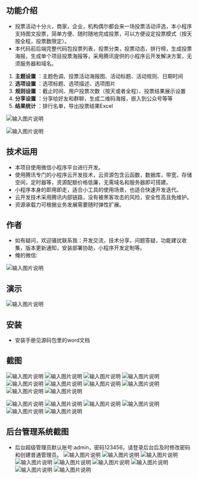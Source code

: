 ## 功能介绍 

 - 投票活动十分火，商家，企业，机构偶尔都会来一场投票活动评选，本小程序支持图文投票，简单方便、随时随地完成投票，可以方便设定投票模式（按天按全程，投票数限定）。
 - 本代码前后端完整代码包投票列表，投票分类，投票动态，排行榜，生成投票海报，生成单个项目投票海报等，采用腾讯提供的小程序云开发解决方案，无须服务器和域名。
 
1.  **主题设置** ：主题色调、投票活动海报图、活动标题、活动规则、日期时间
2.  **选项设置** ：选项标题、选项描述、选项图片
3.  **规则设置** ：截止时间、用户投票次数（按天或者全程）、投票结果展示设置
4.  **分享设置** ：分享给好友和群聊，生成二维码海报，嵌入到公众号等等
5.  **结果统计** ：排行名单，导出投票结果Excel

 ![输入图片说明](demo/author-base.png)

![输入图片说明](demo/CC%E6%8A%95%E7%A5%A8%20(2).gif)


## 技术运用
- 本项目使用微信小程序平台进行开发。
- 使用腾讯专门的小程序云开发技术，云资源包含云函数，数据库，带宽，存储空间，定时器等，资源配额价格低廉，无需域名和服务器即可搭建。
- 小程序本身的即用即走，适合小工具的使用场景，也适合快速开发迭代。
- 云开发技术采用腾讯内部链路，没有被黑客攻击的风险，安全性高且免维护。
- 资源承载力可根据业务发展需要随时弹性扩展。  



## 作者
- 如有疑问，欢迎骚扰联系我：开发交流，技术分享，问题答疑，功能建议收集，版本更新通知，安装部署协助，小程序开发定制等。
- 俺的微信: 

 ![输入图片说明](demo/author-base.png)



## 演示 
 
![输入图片说明](demo/%E4%BA%8C%E7%BB%B4%E7%A0%81.png)
## 安装

- 安装手册见源码包里的word文档




## 截图
![输入图片说明](demo/1%E9%A6%96%E9%A1%B5.png)
![输入图片说明](demo/2%E5%8A%A8%E6%80%81%E5%88%97%E8%A1%A8.png)
![输入图片说明](demo/3%E6%8A%95%E7%A5%A8%E5%88%97%E8%A1%A8.png)
 ![输入图片说明](demo/4%E6%8A%95%E7%A5%A8%E8%AF%A6%E6%83%85-%E5%8E%A8%E5%B8%88.png)
![输入图片说明](demo/5%E6%8A%95%E7%A5%A8%E8%AF%A6%E6%83%85-%E7%88%B6%E4%BA%B2%E8%8A%82.png)
![输入图片说明](demo/6%E6%8A%95%E7%A5%A8%E8%AF%A6%E6%83%85-%E5%8D%81%E4%BD%B3%E9%9D%92%E5%B9%B4.png)
![输入图片说明](demo/7%E6%8A%95%E7%A5%A8%E8%AF%A6%E6%83%85-%E6%A0%A1%E5%9B%AD%E6%91%84%E5%BD%B1%E5%A4%A7%E8%B5%9B.png)
![输入图片说明](demo/8%E6%8A%95%E7%A5%A8%E8%AF%A6%E6%83%85-%E6%95%99%E5%B8%88%E8%8A%82.png)
![输入图片说明](demo/9%E6%8A%95%E7%A5%A8%E8%AF%A6%E6%83%85-%E5%A5%B3%E7%A5%9E%E8%8A%82.png)
![输入图片说明](demo/10%E6%8A%95%E7%A5%A8%E8%AF%A6%E6%83%85-%E5%B0%91%E5%84%BF%E6%89%8D%E8%89%BA.png)

![输入图片说明](demo/11%E6%8A%95%E7%A5%A8%E6%8E%92%E8%A1%8C.png)
![输入图片说明](demo/12%E6%8A%95%E7%A5%A8%E5%88%86%E4%BA%AB.png)
![输入图片说明](demo/13%E6%8A%95%E7%A5%A8%E5%88%86%E4%BA%AB2.png)
![输入图片说明](demo/13%E9%80%89%E9%A1%B9%E8%AF%A6%E6%83%85.png)
![输入图片说明](demo/14%E9%80%89%E9%A1%B9%E5%88%86%E4%BA%AB.png)
![输入图片说明](demo/15%E6%88%91%E7%9A%84.png)

## 后台管理系统截图 
- 后台超级管理员默认账号:admin，密码123456，请登录后台后及时修改密码和创建普通管理员。
![输入图片说明](demo/16%E5%90%8E%E5%8F%B0-%E9%A6%96%E9%A1%B5.png)
![输入图片说明](demo/17%E5%90%8E%E5%8F%B0-%E6%8A%95%E7%A5%A8%E5%88%97%E8%A1%A8.png)
![输入图片说明](demo/18%E5%90%8E%E5%8F%B0-%E6%8A%95%E7%A5%A8%E7%BB%93%E6%9E%9C.png)
![输入图片说明](demo/19%E5%90%8E%E5%8F%B0-%E6%8A%95%E7%A5%A8%E7%BB%93%E6%9E%9C%E5%AF%BC%E5%87%BA.png)
![输入图片说明](demo/20%E5%90%8E%E5%8F%B0-%E6%8A%95%E7%A5%A8%E7%8A%B6%E6%80%81%E8%AE%BE%E7%BD%AE.png)
![输入图片说明](demo/21%E5%90%8E%E5%8F%B0-%E6%8A%95%E7%A5%A8%E6%9B%B4%E5%A4%9A%E6%93%8D%E4%BD%9C.png)
![输入图片说明](demo/22%E5%90%8E%E5%8F%B0-%E6%8A%95%E7%A5%A8%E5%90%84%E7%A7%8D%E8%AE%BE%E7%BD%AE%E4%B8%8E%E5%88%9B%E5%BB%BA.png)
![输入图片说明](demo/23%E5%90%8E%E5%8F%B0-%E6%8A%95%E7%A5%A8%E4%B8%BB%E9%A2%98%E8%89%B2%E8%B0%83%E8%AE%BE%E7%BD%AE.png)
![输入图片说明](demo/24%E5%90%8E%E5%8F%B0-%E6%8A%95%E7%A5%A8%E9%80%89%E9%A1%B9%E8%AE%BE%E7%BD%AE.png)
